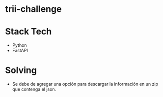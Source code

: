 # trii-challenge
# Stack Tech
* Python
* FastAPI

# Solving
- Se debe de agregar una opción para descargar la información en un zip que
contenga el json.